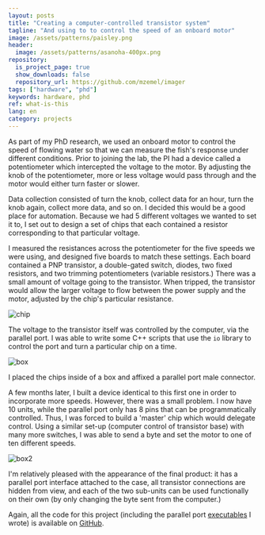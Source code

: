 ```yaml
---
layout: posts
title: "Creating a computer-controlled transistor system"
tagline: "And using to to control the speed of an onboard motor"
image: /assets/patterns/paisley.png
header:
  image: /assets/patterns/asanoha-400px.png
repository:
  is_project_page: true
  show_downloads: false
  repository_url: https://github.com/mzemel/imager
tags: ["hardware", "phd"]
keywords: hardware, phd
ref: what-is-this
lang: en
category: projects
---
```


As part of my PhD research, we used an onboard motor to control the speed of flowing water so that we can measure the fish's response under different conditions.  Prior to joining the lab, the PI had a device called a potentiometer which intercepted the voltage to the motor.  By adjusting the knob of the potentiometer, more or less voltage would pass through and the motor would either turn faster or slower.

Data collection consisted of turn the knob, collect data for an hour, turn the knob again, collect more data, and so on.  I decided this would be a good place for automation.  Because we had 5 different voltages we wanted to set it to, I set out to design a set of chips that each contained a resistor corresponding to that particular voltage.

I measured the resistances across the potentiometer for the five speeds we were using, and designed five boards to match these settings.  Each board contained a PNP transistor, a double-gated switch, diodes, two fixed resistors, and two trimming potentiometers (variable resistors.)  There was a small amount of voltage going to the transistor.  When tripped, the transistor would allow the larger voltage to flow between the power supply and the motor, adjusted by the chip's particular resistance.

![chip](http://i.imgur.com/BlosTUR.jpg)

The voltage to the transistor itself was controlled by the computer, via the parallel port.  I was able to write some C++ scripts that use the `io` library to control the port and turn a particular chip on a time.

![box](http://i.imgur.com/DuvEs8l.jpg)

I placed the chips inside of a box and affixed a parallel port male connector.

A few months later, I built a device identical to this first one in order to incorporate more speeds.  However, there was a small problem.  I now have 10 units, while the parallel port only has 8 pins that can be programmatically controlled.  Thus, I was forced to build a 'master' chip which would delegate control.  Using a similar set-up (computer control of transistor base) with many more switches, I was able to send a byte and set the motor to one of ten different speeds.

![box2](https://i.imgur.com/E5T1O98.png)

I'm relatively pleased with the appearance of the final product: it has a parallel port interface attached to the case, all transistor connections are hidden from view, and each of the two sub-units can be used functionally on their own (by only changing the byte sent from the computer.)

Again, all the code for this project (including the parallel port [executables](https://github.com/mzemel/imager/tree/master/motor) I wrote) is available on [GitHub](https://github.com/mzemel/imager).
